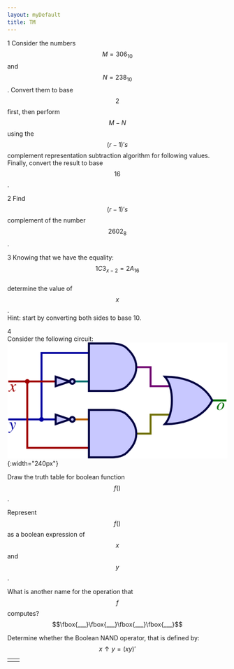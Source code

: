 ```yaml
---
layout: myDefault
title: TM
---
```


  

  
  
1
Consider the numbers $$M = 306_{10}$$ and $$N = 238_{10}$$. Convert them to base $$2$$ first,
then perform $$M-N$$ using the $$(r-1)'s$$ complement representation subtraction algorithm for following values. Finally, convert the result to base $$16$$.  




2
Find $$(r-1)'s$$ complement of the number $$2602_8$$. 
  
  

3 
Knowing that we have the equality:  
$$1C3_{x-2} = 2A_{16}$$  
determine the value of $$x$$.  
Hint: start by converting both sides to base 10.  
  
  
  
  
4  
Consider the following circuit:  
![](circ-xor.png){:width="240px"}  
  
Draw the truth table for boolean function $$f()$$.  
  
  
  
Represent $$f()$$ as a boolean expression of $$x$$ and $$y$$.  
  
  
  
What is another name for the operation that $$f$$ computes?  
$$\fbox{___}\fbox{___}\fbox{___}\fbox{___}$$  
  
  
  
Determine whether the Boolean NAND operator, that is defined by:
$$x \uparrow y = (xy)'$$
  
  
  
  
  
  
  
<table border="0px"><tr><td style="width:50%">
</td><td style="width:50%">
</td></tr></table>
